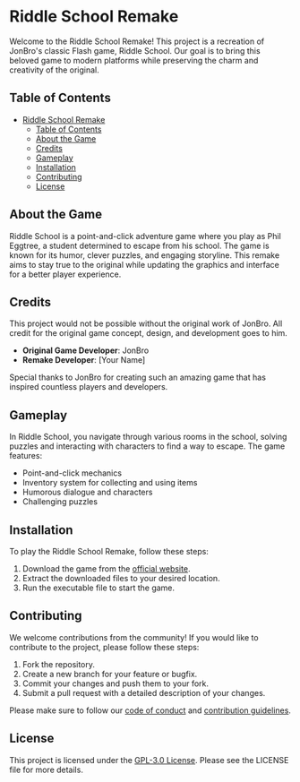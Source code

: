 # Riddle School Remake

Welcome to the Riddle School Remake! This project is a recreation of JonBro's classic Flash game, Riddle School. Our goal is to bring this beloved game to modern platforms while preserving the charm and creativity of the original.

## Table of Contents
- [Riddle School Remake](#riddle-school-remake)
  - [Table of Contents](#table-of-contents)
  - [About the Game](#about-the-game)
  - [Credits](#credits)
  - [Gameplay](#gameplay)
  - [Installation](#installation)
  - [Contributing](#contributing)
  - [License](#license)

## About the Game

Riddle School is a point-and-click adventure game where you play as Phil Eggtree, a student determined to escape from his school. The game is known for its humor, clever puzzles, and engaging storyline. This remake aims to stay true to the original while updating the graphics and interface for a better player experience.

## Credits

This project would not be possible without the original work of JonBro. All credit for the original game concept, design, and development goes to him.

- **Original Game Developer**: JonBro
- **Remake Developer**: [Your Name]

Special thanks to JonBro for creating such an amazing game that has inspired countless players and developers.

## Gameplay

In Riddle School, you navigate through various rooms in the school, solving puzzles and interacting with characters to find a way to escape. The game features:

- Point-and-click mechanics
- Inventory system for collecting and using items
- Humorous dialogue and characters
- Challenging puzzles

## Installation

To play the Riddle School Remake, follow these steps:

1. Download the game from the [official website](#).
2. Extract the downloaded files to your desired location.
3. Run the executable file to start the game.

## Contributing

We welcome contributions from the community! If you would like to contribute to the project, please follow these steps:

1. Fork the repository.
2. Create a new branch for your feature or bugfix.
3. Commit your changes and push them to your fork.
4. Submit a pull request with a detailed description of your changes.

Please make sure to follow our [code of conduct](#) and [contribution guidelines](#).

## License

This project is licensed under the [GPL-3.0 License](LICENSE). Please see the LICENSE file for more details.
